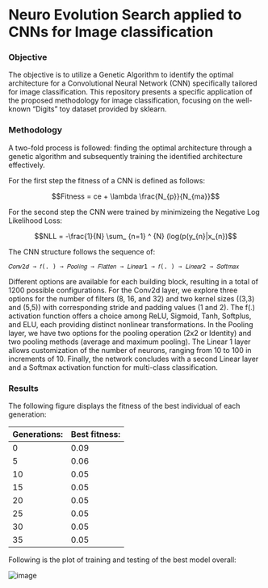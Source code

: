 # Neuro Evolution Search applied to CNNs for Image classification

### Objective
The objective is to utilize a Genetic Algorithm to identify the optimal architecture for a 
Convolutional Neural Network (CNN) specifically tailored for image classification. This repository presents a 
specific application of the proposed methodology for image classification, focusing on the well-known 
“Digits” toy dataset provided by sklearn.

### Methodology
A two-fold process is followed: finding the optimal architecture through a genetic 
algorithm and subsequently training the identified architecture effectively.

For the first step the fitness of a CNN is defined as follows:

$$Fitness = ce + \lambda \frac{N_{p}}{N_{ma}}$$

For the second step the CNN were trained by minimizeing the Negative Log Likelihood Loss:

$$NLL = -\frac{1}{N} \sum_ {n=1} ^ {N} (log(p(y_{n}|x_{n})$$


The CNN structure follows the sequence of: 

    𝐶𝑜𝑛𝑣2𝑑 → 𝑓(. ) → 𝑃𝑜𝑜𝑙𝑖𝑛𝑔 → 𝐹𝑙𝑎𝑡𝑡𝑒𝑛 → 𝐿𝑖𝑛𝑒𝑎𝑟1 → 𝑓(. ) → 𝐿𝑖𝑛𝑒𝑎𝑟2 → 𝑆𝑜𝑓𝑡𝑚𝑎𝑥
    
Different options are available for each building block, resulting in a total of 1200 possible configurations. For 
the Conv2d layer, we explore three options for the number of filters (8, 16, and 32) and two kernel sizes ((3,3) 
and (5,5)) with corresponding stride and padding values (1 and 2). The f(.) activation function offers a choice 
among ReLU, Sigmoid, Tanh, Softplus, and ELU, each providing distinct nonlinear transformations. In the 
Pooling layer, we have two options for the pooling operation (2x2 or Identity) and two pooling methods 
(average and maximum pooling). The Linear 1 layer allows customization of the number of neurons, ranging 
from 10 to 100 in increments of 10. Finally, the network concludes with a second Linear layer and a Softmax 
activation function for multi-class classification.

### Results

The following figure displays the fitness of the best individual of each generation:

| Generations:  | Best fitness: |
| ------------- | ------------- |
| 0 | 0.09 |
|5 | 0.06 |
|10 | 0.05 |
|15 | 0.05 |
|20 | 0.05 |
|25 | 0.05 |
|30 | 0.05 |
|35 | 0.05 |

Following is the plot of training and testing of the best model overall:

![image](https://github.com/LuigTi/CNN_NAS/assets/91637040/fefb46fe-7004-49c2-84d1-9b47680b92fd)




